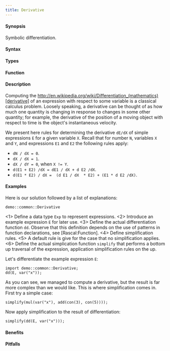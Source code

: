 ```yaml
---
title: Derivative
---
```


#### Synopsis

Symbolic differentiation.

#### Syntax

#### Types

#### Function

#### Description

Computing the http://en.wikipedia.org/wiki/Differentiation_(mathematics)[derivative] of an expression with respect to some variable is a classical calculus problem. Loosely speaking, a derivative can be thought of as how much one quantity is changing in response to changes in some other quantity; for example, the derivative of the position of a moving object with respect to time is the object's instantaneous velocity.

We present here rules for determining the derivative `dE/dX` of simple expressions `E` for a given variable `X`. Recall that for number `N`, variables `X` and `Y`, and expressions `E1` and `E2` the following rules apply:

*  `dN / dX = 0`.
*  `dX / dX = 1`.
*  `dX / dY = 0`, when `X != Y`.
*  `d(E1 + E2) /dX = dE1 / dX + d E2 /dX`.
*  `d(E1 * E2) / dX =  (d E1 / dX  * E2) + (E1 * d E2 /dX)`.


#### Examples

Here is our solution followed by a list of explanations:

```rascal-include
demo::common::Derivative
```

<1> Define a data type `Exp` to represent expressions.
<2> Introduce an example expression `E` for later use.
<3> Define the actual differentiation function `dd`. Observe that this definition depends on the use of patterns in function declarations, see [Rascal:Function].
<4> Define simplification rules. 
<5> A default rule is give for the case that no simplification applies.
<6> Define the actual simplication function `simplify` that performs a bottom up traversal of the expression, application simplification
rules on the up.

                
Let's differentiate the example expression `E`:
```rascal-shell
import demo::common::Derivative;
dd(E, var("x"));
```
As you can see, we managed to compute a derivative, but the result is far more complex than we would like.
This is where simplification comes in. First try a simple case:
```rascal-shell,continue
simplify(mul(var("x"), add(con(3), con(5))));
```
Now apply simplification to the result of differentiation:
```rascal-shell,continue
simplify(dd(E, var("x")));
```

#### Benefits

#### Pitfalls

